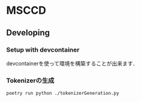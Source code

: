 # MSCCD

## Developing

### Setup with devcontainer

devcontainerを使って環境を構築することが出来ます．

### Tokenizerの生成

```
poetry run python ./tokenizerGeneration.py
```
